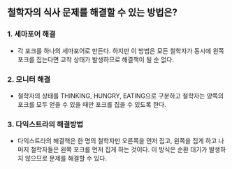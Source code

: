 ## 철학자의 식사 문제를 해결할 수 있는 방법은?
### 1. 세마포어 해결 
   - 각 포크를 하나의 세마포어로 만든다. 하지만 이 방법은 모든 철학자가 동시에 왼쪽 포크를 집는다면 교착 상태가 발생하므로 해결책이 될 순 없다.
### 2. 모니터 해결
   - 철학자의 상태를 THINKING, HUNGRY, EATING으로 구분하고 철학자는 양쪽의 포크를 모두 얻을 수 있을 때만 포크를 집을 수 있도록 한다.
### 3. 다익스트라의 해결방법 
   - 다익스트라의 해결책은 한 명의 철학자만 오른쪽을 먼저 집고, 왼쪽을 집게 하고 나머지 철학자들은 왼쪽 포크를 먼저 집게 하는 것이다.
이 방식은 순환 대기가 발생하지 않으므로 문제를 해결할 수 있다.